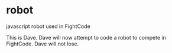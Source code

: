 # robot

javascript robot used in FightCode

This is Dave. Dave will now attempt to code a robot to compete in FightCode. Dave will not lose.
